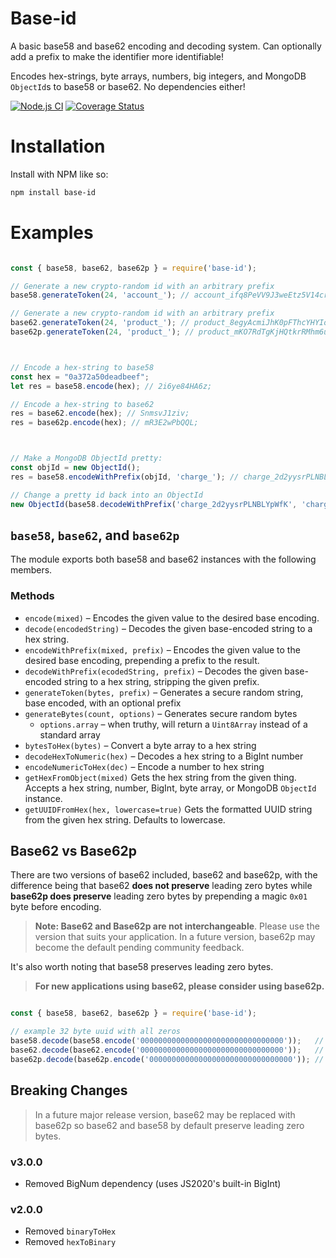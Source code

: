# Base-id

A basic base58 and base62 encoding and decoding system. Can optionally add a prefix to make the identifier more identifiable!

Encodes hex-strings, byte arrays, numbers, big integers, and MongoDB `ObjectId`s to base58 or base62. No dependencies either!

[![Node.js CI](https://github.com/kfitzgerald/base-id/actions/workflows/node.js.yml/badge.svg)](https://github.com/kfitzgerald/base-id/actions/workflows/node.js.yml) [![Coverage Status](https://coveralls.io/repos/github/kfitzgerald/base-id/badge.svg?branch=master)](https://coveralls.io/github/kfitzgerald/base-id?branch=master)

# Installation 

Install with NPM like so:

```sh
npm install base-id
```

# Examples

```js

const { base58, base62, base62p } = require('base-id');

// Generate a new crypto-random id with an arbitrary prefix
base58.generateToken(24, 'account_'); // account_ifq8PeVV9J3weEtz5V14cr9H7AuKhndD

// Generate a new crypto-random id with an arbitrary prefix
base62.generateToken(24, 'product_'); // product_8egyAcmiJhK0pFThcYHYIojG9GIKK7A4
base62p.generateToken(24, 'product_'); // product_mKO7RdTgKjHQtkrRMhm6uQAWmJ0hCRaG



// Encode a hex-string to base58
const hex = "0a372a50deadbeef";
let res = base58.encode(hex); // 2i6ye84HA6z;

// Encode a hex-string to base62
res = base62.encode(hex); // SnmsvJ1ziv;
res = base62p.encode(hex); // mR3E2wPbQQL;



// Make a MongoDB ObjectId pretty:
const objId = new ObjectId();
res = base58.encodeWithPrefix(objId, 'charge_'); // charge_2d2yysrPLNBLYpWfK

// Change a pretty id back into an ObjectId
new ObjectId(base58.decodeWithPrefix('charge_2d2yysrPLNBLYpWfK', 'charge_')); // new ObjectId("55ea16f30c169b651ddf40ea")

```

## `base58`, `base62`, and `base62p`

The module exports both base58 and base62 instances with the following members. 

### Methods

 * `encode(mixed)` – Encodes the given value to the desired base encoding.
 * `decode(encodedString)` – Decodes the given base-encoded string to a hex string.
 * `encodeWithPrefix(mixed, prefix)` – Encodes the given value to the desired base encoding, prepending a prefix to the result.
 * `decodeWithPrefix(ecodedString, prefix)` – Decodes the given base-encoded string to a hex string, stripping the given prefix.
 * `generateToken(bytes, prefix)` – Generates a secure random string, base encoded, with an optional prefix
 * `generateBytes(count, options)` – Generates secure random bytes
   * `options.array` – when truthy, will return a `Uint8Array` instead of a standard array
 * `bytesToHex(bytes)` – Convert a byte array to a hex string
 * `decodeHexToNumeric(hex)` – Decodes a hex string to a BigInt number
 * `encodeNumericToHex(dec)` – Encode a number to hex string
 * `getHexFromObject(mixed)` Gets the hex string from the given thing. Accepts a hex string, number, BigInt, byte array, or MongoDB `ObjectId` instance.
 * `getUUIDFromHex(hex, lowercase=true)` Gets the formatted UUID string from the given hex string. Defaults to lowercase.

## Base62 vs Base62p

There are two versions of base62 included, base62 and base62p, with the difference being that base62 **does not preserve** 
leading zero bytes while **base62p does preserve** leading zero bytes by prepending a magic `0x01` byte before encoding.

> **Note: Base62 and Base62p are not interchangeable**. Please use the version that suits your application.
> In a future version, base62p may become the default pending community feedback.

It's also worth noting that base58 preserves leading zero bytes.

> **For new applications using base62, please consider using base62p.**

```js

const { base58, base62, base62p } = require('base-id');

// example 32 byte uuid with all zeros
base58.decode(base58.encode('00000000000000000000000000000000'));   // 00000000000000000000000000000000
base62.decode(base62.encode('00000000000000000000000000000000'));   // 00
base62p.decode(base62p.encode('00000000000000000000000000000000')); // 00000000000000000000000000000000

```

 
## Breaking Changes

> In a future major release version, base62 may be replaced with base62p so base62 and base58 by default preserve leading zero bytes.

### v3.0.0
 * Removed BigNum dependency (uses JS2020's built-in BigInt)

### v2.0.0
 * Removed `binaryToHex`
 * Removed `hexToBinary`